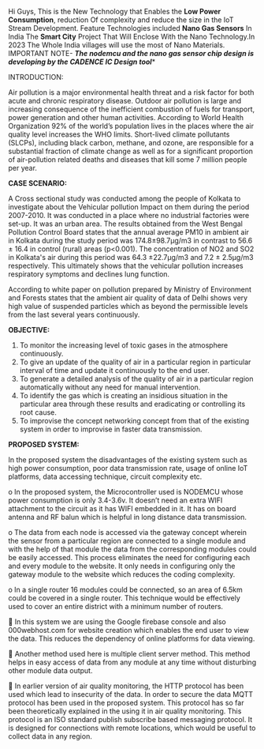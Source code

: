 Hi Guys, This is the New Technology that Enables the **Low Power Consumption**, reduction Of complexity and reduce the size in the IoT Stream Development.
 Feature Technologies included
      **Nano Gas Sensors**
          In India The **Smart City** Project That  Will Enclose With the Nano Technology.In 2023 The Whole India villages will use the most of Nano Materials.  
IMPORTANT NOTE- *****The nodemcu and the nano gas sensor chip design is developing by the CADENCE IC Design tool****** 

INTRODUCTION:

Air pollution is a major environmental health threat
and a risk factor for both acute and chronic respiratory disease. Outdoor
air pollution is large and increasing consequence of the inefficient
combustion of fuels for transport, power generation and other human
activities.
According to World Health Organization 92% of the
world’s population lives in the places where the air quality level
increases the WHO limits. Short-lived climate pollutants (SLCPs),
including black carbon, methane, and ozone, are responsible for a
substantial fraction of climate change as well as for a significant
proportion of air-pollution related deaths and diseases that kill some 7
million people per year.

**CASE SCENARIO:**

A Cross sectional study was conducted among the
people of Kolkata to investigate about the Vehicular pollution Impact on
them during the period 2007-2010. It was conducted in a place where no
industrial factories were set-up. It was an urban area. The results
obtained from the West Bengal Pollution Control Board states that the
annual average PM10 in ambient air in Kolkata during the study period
was 174.8±98.7μg/m3 in contrast to 56.6 ± 16.4 in control (rural) areas
(p&lt;0.001). The concentration of NO2 and SO2 in Kolkata&#39;s air during
this period was 64.3 ±22.7μg/m3 and 7.2 ± 2.5μg/m3 respectively. This
ultimately shows that the vehicular pollution increases respiratory
symptoms and declines lung function.

According to white paper on pollution prepared by
Ministry of Environment and Forests states that the ambient air quality of
data of Delhi shows very high value of suspended particles which as
beyond the permissible levels from the last several years continuously.

**OBJECTIVE:**

1. To monitor the increasing level of toxic gases in the
atmosphere continuously.
2. To give an update of the quality of air in a particular
region in particular interval of time and update it
continuously to the end user.
3. To generate a detailed analysis of the quality of air in a
particular region automatically without any need for
manual intervention.
4. To identify the gas which is creating an insidious
situation in the particular area through these results
and eradicating or controlling its root cause.
5. To improvise the concept networking concept from that
of the existing system in order to improvise in faster
data transmission.

**PROPOSED SYSTEM:**

In the proposed system the disadvantages of
the existing system such as high power
consumption, poor data transmission rate,
usage of online IoT platforms, data accessing
technique, circuit complexity etc.

o In the proposed system, the Microcontroller
used is NODEMCU whose power
consumption is only 3.4-3.6v. It doesn’t need
an extra WIFI attachment to the circuit as it
has WIFI embedded in it. It has on board
antenna and RF balun which is helpful in
long distance data transmission.

o The data from each node is accessed via the
gateway concept wherein the sensor from a
particular region are connected to a single
module and with the help of that module the
data from the corresponding modules could
be easily accessed. This process eliminates
the need for configuring each and every
module to the website. It only needs in
configuring only the gateway module to the
website which reduces the coding
complexity.

o In a single router 16 modules could be
connected, so an area of 6.5km could be
covered in a single router. This technique
would be effectively used to cover an entire
district with a minimum number of routers.

 In this system we are using the Google firebase
console and also 000webhost.com for website
creation which enables the end user to view the
data. This reduces the dependency of online
platforms for data viewing.

 Another method used here is multiple client server
method. This method helps in easy access of data
from any module at any time without disturbing
other module data output.

 In earlier version of air quality monitoring, the
HTTP protocol has been used which lead to
insecurity of the data. In order to secure the data
MQTT protocol has been used in the proposed
system. This protocol has so far been theoretically
explained in the using it in air quality monitoring.
This protocol is an ISO standard publish subscribe
based messaging protocol. It is designed for
connections with remote locations, which would be
useful to collect data in any region.
